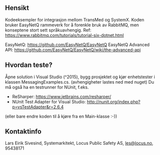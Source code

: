 ﻿## Hensikt

Kodeeksempler for integrasjon mellom TransMed og SystemX. Koden bruker EasyNetQ rammeverk for å forenkle bruk av RabbitMQ, men konseptene stort sett språkuavhengig. Ref:
https://www.rabbitmq.com/tutorials/tutorial-six-dotnet.html

EasyNetQ:
https://github.com/EasyNetQ/EasyNetQ
EasyNetQ Advanced API:
https://github.com/EasyNetQ/EasyNetQ/wiki/the-advanced-api


## Hvordan teste?

Åpne solution i Visual Studio (^2015), bygg prosjektet og kjør enhetstester i klassen MessagingExamples.cs. (avhengigheter lastes ned med nuget)
Du må også ha en testrunner for NUnit, f.eks. 
- ReSharper: https://www.jetbrains.com/resharper/
- NUnit Test Adapter for Visual Studio: http://nunit.org/index.php?p=vsTestAdapter&r=2.6.4

(eller bare endre koden til å kjøre fra en Main-klasse :-))

## Kontaktinfo

Lars Eirik Sivesind, Systemarkitekt, Locus Public Safety AS, les@locus.no, 95438171